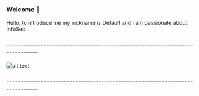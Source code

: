 ### Welcome 👋
Hello, to introduce me my nickname is Default and I am passionate about InfoSec 
### ----------------------------------------------------------------------------
![alt text](https://media.giphy.com/media/AOgRGoZsQMWv4F37w8/giphy.gif)
### ----------------------------------------------------------------------------
